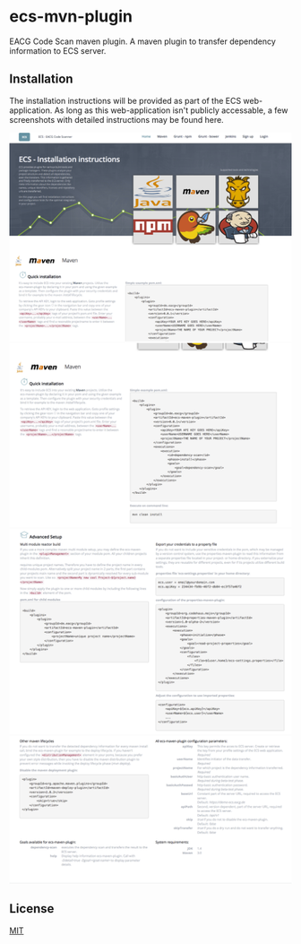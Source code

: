 # ecs-mvn-plugin
EACG Code Scan maven plugin. A maven plugin to transfer dependency information to ECS server.

## Installation
The installation instructions will be provided as part of the ECS web-application.
As long as this web-application isn't publicly accessable, a few screenshots with detailed instructions may be found here.

![Part I](/images/inst1.png?raw=true)
![Part II](/images/inst2.png?raw=true)
![Part III](/images/inst3.png?raw=true)
![Part IV](/images/inst4.png?raw=true)

## License
[MIT](https://github.com/eacg-gmbh/ecs-mvn-plugin/blob/master/LICENSE)

